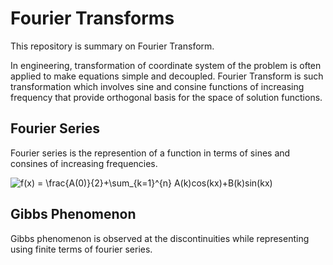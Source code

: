 # Fourier Transforms

This repository is summary on Fourier Transform. 

In engineering, transformation of coordinate system of the problem is often applied to make equations simple and decoupled. Fourier Transform is such transformation which involves sine and consine functions of increasing frequency that provide orthogonal basis for the space of solution functions.

## Fourier Series

Fourier series is the represention of a function in terms of sines and consines of increasing frequencies.

<img src="https://latex.codecogs.com/svg.image?f(x)&space;=&space;\frac{A(0)}{2}&plus;\sum_{k=1}^{n}&space;A(k)cos(kx)&plus;B(k)sin(kx)" title="f(x) = \frac{A(0)}{2}+\sum_{k=1}^{n} A(k)cos(kx)+B(k)sin(kx)" />

## Gibbs Phenomenon

Gibbs phenomenon is observed at the discontinuities while representing using finite terms of fourier series.  

